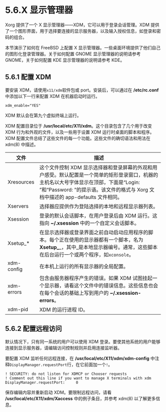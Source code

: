 # 5.6.X 显示管理器

Xorg 提供了一个 X 显示管理器——XDM，它可以用于登录会话管理。XDM 提供了一个图形界面，用于选择要连接的显示服务器，以及输入授权信息，如登录和密码的组合。

本节演示了如何在 FreeBSD 上配置 X 显示管理器。一些桌面环境提供了他们自己的图形化登录管理器。关于如何配置 GNOME 显示管理器的说明请参考 GNOME，关于如何配置 KDE 显示管理器的说明请参考 KDE。

## 5.6.1 配置 XDM

要安装 XDM，请使用`x11/xdm`软件包或 port。安装后，可以通过在 **/etc/rc.conf** 中添加以下一行来配置 XDM 在机器启动时运行。

`xdm_enable="YES"`

XDM 默认会在第九个虚拟终端上运行。

XDM 配置目录位于 **/usr/local/etc/X11/xdm**。这个目录包含了几个用于改变 XDM 行为和外观的文件，以及一些用于设置 XDM 运行时桌面的脚本和程序。XDM 配置文件总结了这些文件的每一个功能。这些文件的确切语法和用法在 xdm(8) 中描述。

| 文件         | 描述                                                                                                                                     |
| ---------- | -------------------------------------------------------------------------------------------------------------------------------------- |
| Xresources | 这个文件控制 XDM 显示选择器和登录屏幕的外观和用户感受。默认配置是一个简单的矩形登录窗口，机器的主机名以大号字体显示在顶部，下面是“Login: ”和“Password: ”的提示语。该文件的格式与 Xorg 文档中描述的 app-defaults 文件相同。|
| Xservers   | 选择器应提供作为登陆选择的本地和远程显示器列表。                                                                                                              |
| Xsession   | 登录的默认会话脚本，在用户登录后由 XDM 运行。这指向 **\~/.xsession** 中的一个自定义会话脚本。                                                                            |
| Xsetup\_\* | 在显示选择器或登录界面之前自动启动应用程序的脚本。每个正在使用的显示器都有一个脚本，名为 **Xsetup\_**_，其中_是本地显示器编号。通常，这些脚本在后台运行一个或两个程序，如`xconsole`。                               |
| xdm-config | 在本机上运行的所有显示器的全局配置。                                                                                                                    |
| xdm-errors | 包含由服务器程序产生的错误。如果 XDM 试图挂起一个显示器，请看这个文件中的错误信息。这些信息也会在每个会话的基础上写到用户的 **\~/.xsession-errors**。                                             |
| xdm-pid    | XDM 的运行进程 ID。                                                                                                                         |

## 5.6.2 配置远程访问

默认情况下，只有同一系统的用户可以使用 XDM 登录。要使其他系统的用户能够连接到显示服务器，请编辑访问控制规则并启用连接监听器。

要配置 XDM 监听任何远程连接，在 **/usr/local/etc/X11/xdm/xdm-config** 中注释`DisplayManager.requestPort`行，在它前面加一个`!`。

```
! SECURITY: do not listen for XDMCP or Chooser requests
! Comment out this line if you want to manage X terminals with xdm
DisplayManager.requestPort:     0
```

保存编辑内容并重新启动 XDM。要限制远程访问，请看 **/usr/local/etc/X11/xdm/Xaccess** 中的例子条目，并参考 xdm(8) 以了解更多信息。
